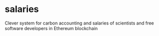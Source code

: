 # salaries
Clever system for carbon accounting and salaries of scientists and free software developers in Ethereum blockchain
